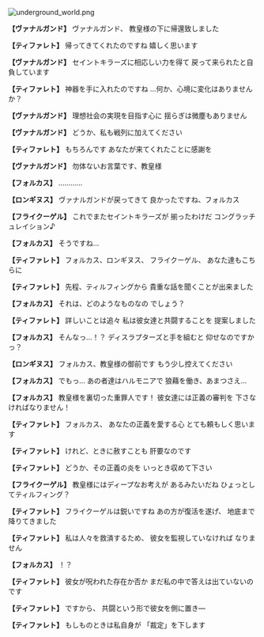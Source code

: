 
![underground_world.png](../images/backgrounds/underground_world.png)

**【ヴァナルガンド】**
ヴァナルガンド、
教皇様の下に帰還致しました

**【ティファレト】**
帰ってきてくれたのですね
嬉しく思います

**【ヴァナルガンド】**
セイントキラーズに相応しい力を得て
戻って来られたと自負しています

**【ティファレト】**
神器を手に入れたのですね
…何か、心境に変化はありませんか？

**【ヴァナルガンド】**
理想社会の実現を目指す心に
揺らぎは微塵もありません

**【ヴァナルガンド】**
どうか、私も戦列に加えてください

**【ティファレト】**
もちろんです
あなたが来てくれたことに感謝を

**【ヴァナルガンド】**
勿体ないお言葉です、教皇様

**【フォルカス】**
…………

**【ロンギヌス】**
ヴァナルガンドが戻ってきて
良かったですね、フォルカス

**【フライクーゲル】**
これでまたセイントキラーズが
揃ったわけだ
コングラッチュレイション♪

**【フォルカス】**
そうですね…

**【ティファレト】**
フォルカス、ロンギヌス、
フライクーゲル、
あなた達もこちらに

**【ティファレト】**
先程、ティルフィングから
貴重な話を聞くことが出来ました

**【フォルカス】**
それは、どのようなものなの
でしょう？

**【ティファレト】**
詳しいことは追々
私は彼女達と共闘することを
提案しました

**【フォルカス】**
そんなっ…！？
ディスラプターズと手を組むと
仰せなのですかっ？

**【ロンギヌス】**
フォルカス、教皇様の御前です
もう少し控えてください

**【フォルカス】**
でもっ…
あの者達はハルモニアで
狼藉を働き、あまつさえ…

**【フォルカス】**
教皇様を裏切った重罪人です！
彼女達には正義の審判を
下さなければなりません！

**【ティファレト】**
フォルカス、
あなたの正義を愛する心
とても頼もしく思います

**【ティファレト】**
けれど、ときに赦すことも
肝要なのです

**【ティファレト】**
どうか、その正義の炎を
いっとき収めて下さい

**【フライクーゲル】**
教皇様にはディープなお考えが
あるみたいだね
ひょっとしてティルフィング？

**【ティファレト】**
フライクーゲルは鋭いですね
あの方が復活を遂げ、
地底まで降りてきました

**【ティファレト】**
私は人々を救済するため、
彼女を監視していなければ
なりません

**【フォルカス】**
！？

**【ティファレト】**
彼女が呪われた存在か否か
まだ私の中で答えは出ていないのです

**【ティファレト】**
ですから、
共闘という形で彼女を側に置き―

**【ティファレト】**
もしものときは私自身が
「裁定」を下します
